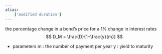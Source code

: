 ```yaml
---
alias:
    ['modified duration']
---
```

the percentage change in a bond’s price for a 1% change in interest rates
$$
D_M = \frac{D}{1+\frac{y}{m}}
$$
- parameters
    m : the number of payment per year
    y : yield to maturity